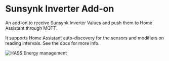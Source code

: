 # Sunsynk Inverter Add-on

An add-on to receive Sunsynk Inverter Values and push them to Home Assistant through MQTT.

It supports Home Assistant auto-discovery for the sensors and modifiers on reading intervals. See the docs for more info.

![HASS Energy management](https://github.com/kellerza/sunsynk/raw/main/images/energy.png)